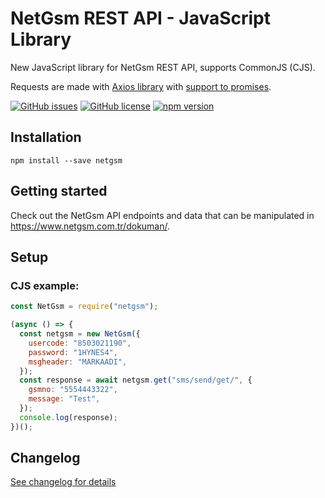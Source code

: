 # NetGsm REST API - JavaScript Library

New JavaScript library for NetGsm REST API, supports CommonJS (CJS).

Requests are made with [Axios library](https://github.com/axios/axios) with [support to promises](https://github.com/axios/axios#promises).

[![GitHub issues](https://img.shields.io/github/issues/samilkahraman/netgsm)](https://github.com/samilkahraman/NetGsm/issues)
[![GitHub license](https://img.shields.io/github/license/samilkahraman/netgsm)](https://github.com/samilkahraman/NetGsm/blob/main/LICENSE)
[![npm version](https://img.shields.io/npm/v/netgsm.svg)](https://www.npmjs.com/package/netgsm)

## Installation

```
npm install --save netgsm
```

## Getting started

Check out the NetGsm API endpoints and data that can be manipulated in <https://www.netgsm.com.tr/dokuman/>.

## Setup

### CJS example:

```js
const NetGsm = require("netgsm");

(async () => {
  const netgsm = new NetGsm({
    usercode: "8503021190",
    password: "1HYNES4",
    msgheader: "MARKAADI",
  });
  const response = await netgsm.get("sms/send/get/", {
    gsmno: "5554443322",
    message: "Test",
  });
  console.log(response);
})();
```

## Changelog

[See changelog for details](https://github.com/samilkahraman/NetGsm/blob/main/Changelog.md)
